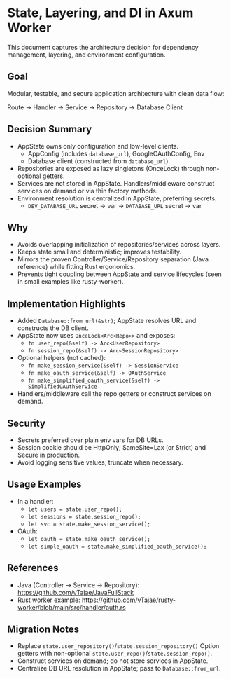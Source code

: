 # State, Layering, and DI in Axum Worker

This document captures the architecture decision for dependency management, layering, and environment configuration.

## Goal
Modular, testable, and secure application architecture with clean data flow:

Route → Handler → Service → Repository → Database Client

## Decision Summary
- AppState owns only configuration and low-level clients.
  - AppConfig (includes `database_url`), GoogleOAuthConfig, Env
  - Database client (constructed from `database_url`)
- Repositories are exposed as lazy singletons (OnceLock) through non-optional getters.
- Services are not stored in AppState. Handlers/middleware construct services on demand or via thin factory methods.
- Environment resolution is centralized in AppState, preferring secrets.
  - `DEV_DATABASE_URL` secret → var → `DATABASE_URL` secret → var

## Why
- Avoids overlapping initialization of repositories/services across layers.
- Keeps state small and deterministic; improves testability.
- Mirrors the proven Controller/Service/Repository separation (Java reference) while fitting Rust ergonomics.
- Prevents tight coupling between AppState and service lifecycles (seen in small examples like rusty-worker).

## Implementation Highlights
- Added `Database::from_url(&str)`; AppState resolves URL and constructs the DB client.
- AppState now uses `OnceLock<Arc<Repo>>` and exposes:
  - `fn user_repo(&self) -> Arc<UserRepository>`
  - `fn session_repo(&self) -> Arc<SessionRepository>`
- Optional helpers (not cached):
  - `fn make_session_service(&self) -> SessionService`
  - `fn make_oauth_service(&self) -> OAuthService`
  - `fn make_simplified_oauth_service(&self) -> SimplifiedOAuthService`
- Handlers/middleware call the repo getters or construct services on demand.

## Security
- Secrets preferred over plain env vars for DB URLs.
- Session cookie should be HttpOnly; SameSite=Lax (or Strict) and Secure in production.
- Avoid logging sensitive values; truncate when necessary.

## Usage Examples
- In a handler:
  - `let users = state.user_repo();`
  - `let sessions = state.session_repo();`
  - `let svc = state.make_session_service();`
- OAuth:
  - `let oauth = state.make_oauth_service();`
  - `let simple_oauth = state.make_simplified_oauth_service();`

## References
- Java (Controller → Service → Repository): https://github.com/vTajae/JavaFullStack
- Rust worker example: https://github.com/vTajae/rusty-worker/blob/main/src/handler/auth.rs

## Migration Notes
- Replace `state.user_repository()`/`state.session_repository()` Option getters with non-optional `state.user_repo()`/`state.session_repo()`.
- Construct services on demand; do not store services in AppState.
- Centralize DB URL resolution in AppState; pass to `Database::from_url`.
